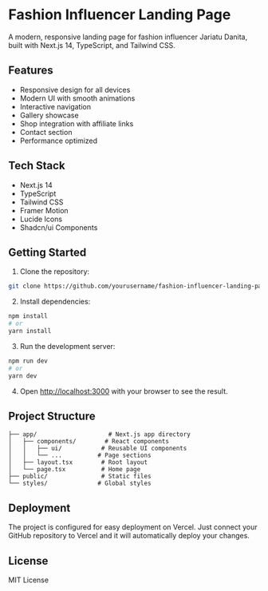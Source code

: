 # Fashion Influencer Landing Page

A modern, responsive landing page for fashion influencer Jariatu Danita, built with Next.js 14, TypeScript, and Tailwind CSS.

## Features

- Responsive design for all devices
- Modern UI with smooth animations
- Interactive navigation
- Gallery showcase
- Shop integration with affiliate links
- Contact section
- Performance optimized

## Tech Stack

- Next.js 14
- TypeScript
- Tailwind CSS
- Framer Motion
- Lucide Icons
- Shadcn/ui Components

## Getting Started

1. Clone the repository:
```bash
git clone https://github.com/yourusername/fashion-influencer-landing-page.git
```

2. Install dependencies:
```bash
npm install
# or
yarn install
```

3. Run the development server:
```bash
npm run dev
# or
yarn dev
```

4. Open [http://localhost:3000](http://localhost:3000) with your browser to see the result.

## Project Structure

```
├── app/                    # Next.js app directory
│   ├── components/        # React components
│   │   ├── ui/           # Reusable UI components
│   │   └── ...          # Page sections
│   ├── layout.tsx        # Root layout
│   └── page.tsx          # Home page
├── public/               # Static files
└── styles/              # Global styles
```

## Deployment

The project is configured for easy deployment on Vercel. Just connect your GitHub repository to Vercel and it will automatically deploy your changes.

## License

MIT License
